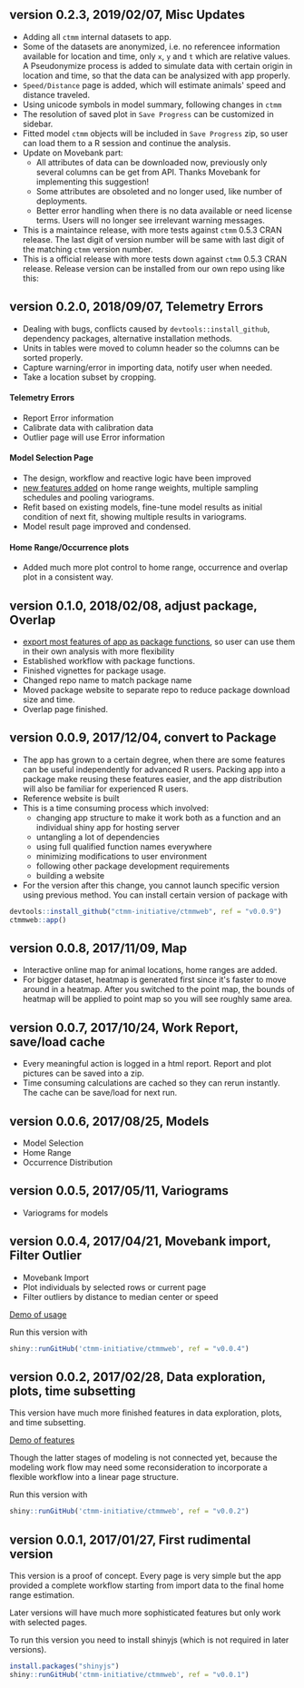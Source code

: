 ## version 0.2.3, 2019/02/07, Misc Updates
- Adding all `ctmm` internal datasets to app. 
- Some of the datasets are anonymized, i.e. no referencee information available for location and time, only `x`, `y` and `t` which are relative values. A Pseudonymize process is added to simulate data with certain origin in location and time, so that the data can be analysized with app properly.
- `Speed/Distance` page is added, which will estimate animals' speed and distance traveled.
- Using unicode symbols in model summary, following changes in `ctmm`
- The resolution of saved plot in `Save Progress` can be customized in sidebar.
- Fitted model `ctmm` objects will be included in `Save Progress` zip, so user can load them to a R session and continue the analysis.
- Update on Movebank part:
    - All attributes of data can be downloaded now, previously only several columns can be get from API. Thanks Movebank for implementing this suggestion!
    - Some attributes are obsoleted and no longer used, like number of deployments.
    - Better error handling when there is no data available or need license terms. Users will no longer see irrelevant warning messages.
- This is a maintaince release, with more tests against `ctmm` 0.5.3 CRAN release. The last digit of version number will be same with last digit of the matching `ctmm` version number.
- This is a official release with more tests down against `ctmm` 0.5.3 CRAN release. Release version can be installed from our own repo using like this:



## version 0.2.0, 2018/09/07, Telemetry Errors
- Dealing with bugs, conflicts caused by `devtools::install_github`, dependency packages, alternative installation methods.
- Units in tables were moved to column header so the columns can be sorted properly.
- Capture warning/error in importing data, notify user when needed.
- Take a location subset by cropping.

#### Telemetry Errors
- Report Error information
- Calibrate data with calibration data
- Outlier page will use Error information

#### Model Selection Page
- The design, workflow and reactive logic have been improved
- [new features added](https://github.com/ctmm-initiative/ctmmweb/issues/54) on home range weights, multiple sampling schedules and pooling variograms.
- Refit based on existing models, fine-tune model results as initial condition of next fit, showing multiple results in variograms.
- Model result page improved and condensed.

#### Home Range/Occurrence plots
- Added much more plot control to home range, occurrence and overlap plot in a consistent way.

## version 0.1.0, 2018/02/08, adjust package, Overlap
- [export most features of app as package functions](https://github.com/ctmm-initiative/ctmmweb/issues/41), so user can use them in their own analysis with more flexibility 
- Established workflow with package functions.
- Finished vignettes for package usage. 
- Changed repo name to match package name
- Moved package website to separate repo to reduce package download size and time.
- Overlap page finished.

## version 0.0.9, 2017/12/04, convert to Package
- The app has grown to a certain degree, when there are some features can be useful independently for advanced R users. Packing app into a package make reusing these features easier, and the app distribution will also be familiar for experienced R users.
- Reference website is built
- This is a time consuming process which involved:
    + changing app structure to make it work both as a function and an individual shiny app for hosting server
    + untangling a lot of dependencies
    + using full qualified function names everywhere
    + minimizing modifications to user environment
    + following other package development requirements
    + building a website
- For the version after this change, you cannot launch specific version using previous method. You can install certain version of package with

```r
devtools::install_github("ctmm-initiative/ctmmweb", ref = "v0.0.9")
ctmmweb::app()
```

## version 0.0.8, 2017/11/09, Map
- Interactive online map for animal locations, home ranges are added.
- For bigger dataset, heatmap is generated first since it's faster to move around in a heatmap. After you switched to the point map, the bounds of heatmap will be applied to point map so you will see roughly same area.

## version 0.0.7, 2017/10/24, Work Report, save/load cache 
- Every meaningful action is logged in a html report. Report and plot pictures can be saved into a zip.
- Time consuming calculations are cached so they can rerun instantly. The cache can be save/load for next run.

## version 0.0.6, 2017/08/25, Models
- Model Selection
- Home Range
- Occurrence Distribution

## version 0.0.5, 2017/05/11, Variograms
- Variograms for models

## version 0.0.4, 2017/04/21, Movebank import, Filter Outlier 
- Movebank Import
- Plot individuals by selected rows or current page
- Filter outliers by distance to median center or speed

[Demo of usage](http://www.youtube.com/watch?v=nyUe6PIVfyU)

Run this version with

```r
shiny::runGitHub('ctmm-initiative/ctmmweb', ref = "v0.0.4")
```

## version 0.0.2, 2017/02/28, Data exploration, plots, time subsetting

This version have much more finished features in data exploration, plots, and time subsetting.

[Demo of features](http://www.youtube.com/watch?v=7vRktLa76Ho)

Though the latter stages of modeling is not connected yet, because the modeling work flow may need some reconsideration to incorporate a flexible workflow into a linear page structure.

Run this version with

```r
shiny::runGitHub('ctmm-initiative/ctmmweb', ref = "v0.0.2")
```

## version 0.0.1, 2017/01/27, First rudimental version 

This version is a proof of concept. Every page is very simple but the app provided a complete workflow starting from import data to the final home range estimation.

Later versions will have much more sophisticated features but only work with selected pages.

To run this version you need to install shinyjs (which is not required in later versions).

```r
install.packages("shinyjs")
shiny::runGitHub('ctmm-initiative/ctmmweb', ref = "v0.0.1")
```
